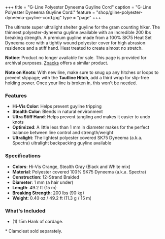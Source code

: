 +++
title = "G-Line Polyester Dyneema Guyline Cord"
caption = "G-Line Polyester Dyneema Guyline Cord."
feature = "shop/gline-polyester-dyneema-guyline-cord.jpg"
type = "page"
+++

<p>The ultimate super ultralight shelter guyline for the gram counting hiker. The thinnest polyester-dyneema guyline available with an incredible 200 lbs breaking strength. A premium guyline made from a 100% SK75 Heat Set Dyneema core with a tightly wound polyester cover for high abrasion residence and a stiff hand. Heat treated to create almost no stretch.</p>

<div class="flex items-center justify-center font-content-sans rounded bg-orange-100 px-4 py-4" role="alert">
  <p class="text-orange-700"><strong>Notice</strong>: Product no longer available for sale. This page is provided for archival purposes. <a class="link" href="https://zpacks.com/products/50-feet-1-2-mm-z-line-cord">Zpacks</a> offers a similar product.</p>
</div>

<p><strong>Note on Knots</strong>: With new line, make sure to snug up any hitches or loops to prevent slippage; with the <strong>Tautline Hitch</strong>, add a third wrap for slip-free holding power. Once your line is broken in, this won't be needed.</p>

<h3>Features</h3>

<ul>
  <li><strong>Hi-Vis Color</strong>: Helps prevent guyline tripping</li>
  <li><strong>Stealth Color</strong>: Blends in natural environment</li>
  <li><strong>Ultra Stiff Hand</strong>: Helps prevent tangling and makes it easier to undo knots</li>
  <li><strong>Optimized</strong>: A little less than 1 mm in diameter makes for the perfect balance between line control and strength/weight</li>
  <li><strong>Ultralight</strong>: The lightest polyester covered SK75 Dyneema (a.k.a. Spectra) ultralight backpacking guyline available</li>
</ul>

<h3>Specifications</h3>

<ul>
  <li><strong>Colors</strong>: Hi-Vis Orange, Stealth Gray (Black and White mix)</li>
  <li><strong>Material</strong>: Polyester covered 100% SK75 Dyneema (a.k.a. Spectra)</li>
  <li><strong>Construction</strong>: 12-Strand Braided</li>
  <li><strong>Diameter</strong>: 1 mm (a hair under)</li>
  <li><strong>Length</strong>: 49.2 ft (15 m)</li>
  <li><strong>Breaking Strength</strong>: 200 lbs (90 kg)</li>
  <li><strong>Weight</strong>: 0.40 oz / 49.2 ft (11.3 g / 15 m)</li>
</ul>

<h3>What's Included</h3>

<ul>
  <li>(1) 15m Hank of cordage.</li>
</ul>

<p>* Clamcleat sold separately.</p>
